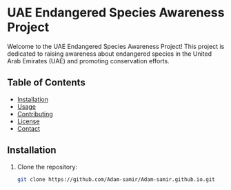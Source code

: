 # UAE Endangered Species Awareness Project

Welcome to the UAE Endangered Species Awareness Project! This project is dedicated to raising awareness about endangered species in the United Arab Emirates (UAE) and promoting conservation efforts.

## Table of Contents
- [Installation](#installation)
- [Usage](#usage)
- [Contributing](#contributing)
- [License](#license)
- [Contact](#contact)

## Installation

1. Clone the repository:
   ```bash
   git clone https://github.com/Adam-samir/Adam-samir.github.io.git

